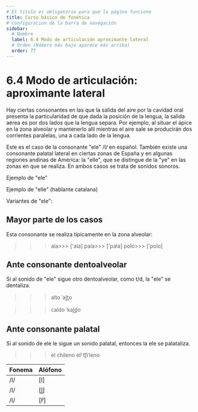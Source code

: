 ```yaml
---
# El título es obligatorio para que la página funcione
title: Curso básico de fonética
# Configuracion de la barra de navegación
sidebar:
  # Nombre
  label: 6.4 Modo de articulación aproximante lateral
  # Orden (Número más bajo aparece más arriba)
  order: 77
---
```

# 6.4 Modo de articulación: aproximante lateral

Hay ciertas consonantes en las que la salida del aire por la cavidad oral presenta la particularidad de que dada la posición de la lengua, la salida aérea es por dos lados que la lengua separa. Por ejemplo, al situar el ápice en la zona alveolar y mantenerlo allí mientras el aire sale se producirán dos corrientes paralelas, una a cada lado de la lengua.

Este es el caso de la consonante "ele" /l/ en español. También existe una consonante palatal lateral en ciertas zonas de España y en algunas regiones andinas de América: la "elle", que se distingue de la "ye" en las zonas en que se realiza. En ambos casos se trata de sonidos sonoros.

Ejemplo de "ele"

Ejemplo de "elle" (hablante catalana)



Variantes de "ele":

## Mayor parte de los casos

Esta consonante se realiza típicamente en la zona alveolar: 
>>> ala>>> ['ala]
>>> pala>>> ['pala]
>>> polo>>> ['polo]


## Ante consonante dentoalveolar

Si al sonido de "ele" sigue otro dentoalveolar, como t/d, la "ele" se dentaliza.



>>> alto ˈal̪t̪o  

>>> caldo ˈkal̪d̪o



## Ante consonante palatal

Si al sonido de ele le sigue un sonido palatal, entonces la ele se palataliza.

>>> el chileno  elʲ t͡ʃiˈleno


| Fonema | Alófono |
| ----------- | ----------- |
| /l/ | [l] |
| /l/ | [l̪] |
| /l/ | [lʲ] |


